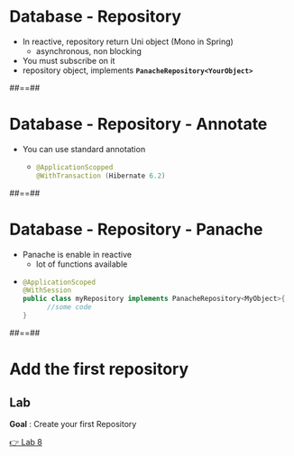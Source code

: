<!-- .slide: class="with-code" -->
# Database - Repository

* In reactive, repository return Uni object (Mono in Spring)
  * asynchronous, non blocking
* You must subscribe on it
* repository object, implements **```PanacheRepository<YourObject>```**

##==##
<!-- .slide: class="with-code" -->
# Database - Repository - Annotate

* You can use standard annotation
  * ```java
    @ApplicationScopped 
    @WithTransaction (Hibernate 6.2)
    ```
    
##==##
<!-- .slide: class="with-code" -->
# Database - Repository - Panache

* Panache is enable in reactive 
  * lot of functions available
* ```java
  @ApplicationScoped
  @WithSession
  public class myRepository implements PanacheRepository<MyObject>{
        //some code
  }
  ```

##==##
<!-- .slide: class="exercice" -->
# Add the first repository
## Lab

**Goal** : Create your first Repository

[👉 Lab 8](https://github.com/sfeir-open-source/sfeir-school-quarkus/blob/speaker/steps/02.03-repository-reactive/README.md)


